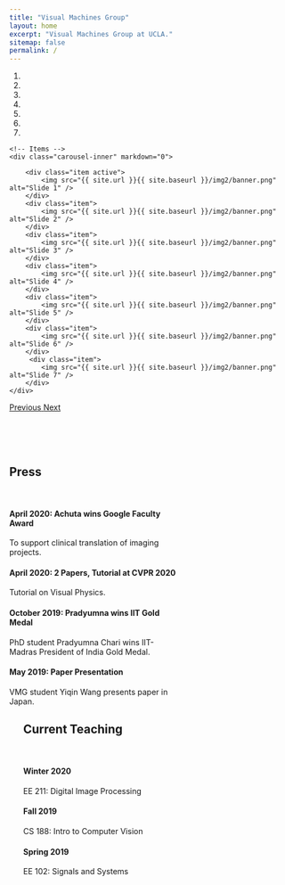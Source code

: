 ```yaml
---
title: "Visual Machines Group"
layout: home
excerpt: "Visual Machines Group at UCLA."
sitemap: false
permalink: /
---
```



<div markdown="0" id="carousel" class="carousel slide" data-ride="carousel" data-interval="5000" data-pause="hover" >
    <!-- Menu -->
    <ol class="carousel-indicators">
        <li data-target="#carousel" data-slide-to="0" class="active"></li>
        <li data-target="#carousel" data-slide-to="1"></li>
        <li data-target="#carousel" data-slide-to="2"></li>
        <li data-target="#carousel" data-slide-to="3"></li>
        <li data-target="#carousel" data-slide-to="4"></li>
        <li data-target="#carousel" data-slide-to="5"></li>
        <li data-target="#carousel" data-slide-to="6"></li>
    </ol>

    <!-- Items -->
    <div class="carousel-inner" markdown="0">

        <div class="item active">
            <img src="{{ site.url }}{{ site.baseurl }}/img2/banner.png" alt="Slide 1" />
        </div>
        <div class="item">
            <img src="{{ site.url }}{{ site.baseurl }}/img2/banner.png" alt="Slide 2" />
        </div>
        <div class="item">
            <img src="{{ site.url }}{{ site.baseurl }}/img2/banner.png" alt="Slide 3" />
        </div>
        <div class="item">
            <img src="{{ site.url }}{{ site.baseurl }}/img2/banner.png" alt="Slide 4" />
        </div>
        <div class="item">
            <img src="{{ site.url }}{{ site.baseurl }}/img2/banner.png" alt="Slide 5" />
        </div>
        <div class="item">
            <img src="{{ site.url }}{{ site.baseurl }}/img2/banner.png" alt="Slide 6" />
        </div>       
         <div class="item">
            <img src="{{ site.url }}{{ site.baseurl }}/img2/banner.png" alt="Slide 7" />
        </div>
    </div>
  <a class="left carousel-control" href="#carousel" role="button" data-slide="prev">
    <span class="glyphicon glyphicon-chevron-left" aria-hidden="true"></span>
    <span class="sr-only">Previous</span>
  </a>
  <a class="right carousel-control" href="#carousel" role="button" data-slide="next">
    <span class="glyphicon glyphicon-chevron-right" aria-hidden="true"></span>
    <span class="sr-only">Next</span>
  </a>
</div>

<br> <br> <br>

<div class="col-sm-4" style="width: 300px">
            
<h2> Press </h2>
<br>
<h4>April 2020: Achuta wins Google Faculty Award</h4>
To support clinical translation of imaging projects.
<br>
<h4>April 2020: 2 Papers, Tutorial at CVPR 2020</h4>
Tutorial on Visual Physics.
<br>
<h4>October 2019: Pradyumna wins IIT Gold Medal</h4>
PhD student Pradyumna Chari wins IIT-Madras President of India Gold Medal.
<br>
<h4>May 2019: Paper Presentation</h4>
VMG student Yiqin Wang presents paper in Japan.
            
</div>
            
<div class="col-sm-4" style="margin-left: 25px; width: 300px">
            
<h2>Current Teaching</h2>
<br>
<h4>Winter 2020</h4>
EE 211: Digital Image Processing
<br>
<h4>Fall 2019</h4>
CS 188: Intro to Computer Vision
<br>
<h4>Spring 2019</h4>
EE 102: Signals and Systems

</div>

<br> <br> <br>
